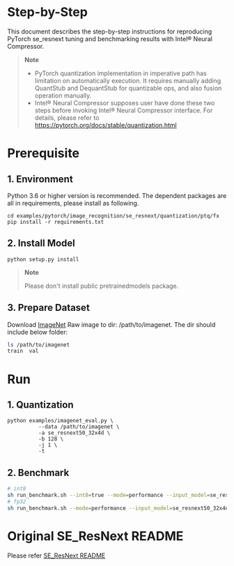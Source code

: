 Step-by-Step
============

This document describes the step-by-step instructions for reproducing PyTorch se_resnext tuning and benchmarking results with Intel® Neural Compressor.

> **Note**
>
> * PyTorch quantization implementation in imperative path has limitation on automatically execution. It requires manually adding QuantStub and DequantStub for quantizable ops, and  also fusion operation manually.
> * Intel® Neural Compressor supposes user have done these two steps before invoking Intel® Neural Compressor interface.
>   For details, please refer to https://pytorch.org/docs/stable/quantization.html

# Prerequisite
## 1. Environment
Python 3.6 or higher version is recommended.
The dependent packages are all in requirements, please install as following.
```shell
cd examples/pytorch/image_recognition/se_resnext/quantization/ptq/fx
pip install -r requirements.txt
```
## 2. Install Model
```shell
python setup.py install
```
> **Note**
>
> Please don't install public pretrainedmodels package.
## 3. Prepare Dataset
Download [ImageNet](http://www.image-net.org/) Raw image to dir: /path/to/imagenet. The dir should include below folder:
```bash
ls /path/to/imagenet
train  val
```

# Run
## 1. Quantization
```shell
python examples/imagenet_eval.py \
          --data /path/to/imagenet \
          -a se_resnext50_32x4d \
          -b 128 \
          -j 1 \
          -t
```
## 2. Benchmark
```bash
# int8
sh run_benchmark.sh --int8=true --mode=performance --input_model=se_resnext50_32x4d  --dataset_location=/path/to/imagenet
# fp32
sh run_benchmark.sh --mode=performance --input_model=se_resnext50_32x4d  --dataset_location=/path/to/imagenet
```

# Original SE_ResNext README
Please refer [SE_ResNext README](SE_ResNext_README.md)
